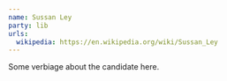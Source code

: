 ```yaml
---
name: Sussan Ley
party: lib
urls:
  wikipedia: https://en.wikipedia.org/wiki/Sussan_Ley
---
```

Some verbiage about the candidate here.
